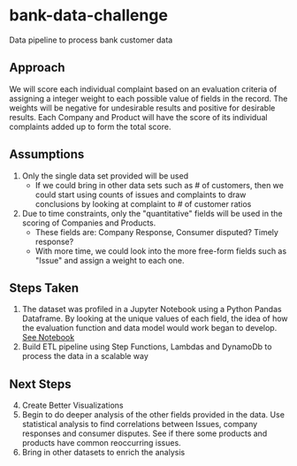 # bank-data-challenge
Data pipeline to process bank customer data

## Approach
We will score each individual complaint based on an evaluation criteria of assigning a integer weight to each possible value
of fields in the record. The weights will be negative for undesirable results and positive for desirable results.
Each Company and Product will have the score of its individual complaints added up to form the total score.

## Assumptions
1) Only the single data set provided will be used
    - If we could bring in other data sets such as # of customers, then we could start using counts of issues and
    complaints to draw conclusions by looking at complaint to # of customer ratios
2) Due to time constraints, only the "quantitative" fields will be used in the scoring of Companies and Products. 
    - These fields are: Company Response, Consumer disputed? Timely response?
    - With more time, we could look into the more free-form fields such as "Issue" and assign a weight to each one.
    
## Steps Taken
1) The dataset was profiled in a Jupyter Notebook using a Python Pandas Dataframe. By looking at the unique values of
each field, the idea of how the evaluation function and data model would work began to develop. [See Notebook](nb/bank-recommend.ipynb)
2) Build ETL pipeline using Step Functions, Lambdas and DynamoDb to process the data in a scalable way

## Next Steps
4) Create Better Visualizations
5) Begin to do deeper analysis of the other fields provided in the data. Use statistical analysis to find correlations between Issues, 
company responses and consumer disputes. See if there some products and products have common reoccurring issues.
6) Bring in other datasets to enrich the analysis
